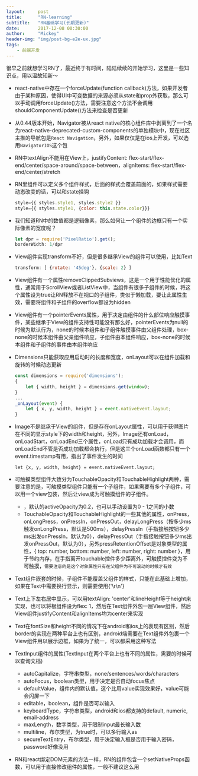 ```yaml
---
layout:     post
title:      "RN-learning"
subtitle:   "RN基础学习(长期更新)"
date:       2017-12-08 00:30:00
author:     "Mickey"
header-img: "img/post-bg-e2e-ux.jpg"
tags:
    - 前端开发
---
```


很早之前就想学习RN了，最近终于有时间，陆陆续续的开始学习，这里是一些知识点，用以温故知新～

* react-native中存在一个forceUpdate(function callback)方法，如果开发者由于某种原因，使得UI中可变数据的来源必须从state和prop外获取，那么可以手动调用forceUpdate()方法，需要注意这个方法不会调用shouldComponentUpdate()方法来检查是否更新

* 从0.44版本开始，Navigator被从react native的核心组件库中剥离到了一个名为react-native-deprecated-custom-components的单独模块中，现在社区主推的导航包是`React Navigation`，另外，如果仅仅是在ios上开发，可以选用`NavigatorIOS`这个包

* RN中textAlign不能用在View上，justifyContent: flex-start/flex-end/center/space-around/space-between，alignItems: flex-start/flex-end/center/stretch

* RN里组件可以定义多个组件样式，后面的样式会覆盖前面的，如果样式需要动态改变的话，可以和state挂钩

	```js
	style={{ styles.style1, styles.style2 }}
	style={{ styles.style1, {color: this.state.color}}}
	```

* 我们知道RN中的数值都是逻辑像素，那么如何让一个组件的边框只有一个实际像素的宽度呢？

	```js
	let dpr = require('PixelRatio').get();
	borderWidth: 1/dpr
	```

* View组件实现transform不好，但是很多继承View的组件可以使用，比如Text

	```js
	transform: [ {rotate: '45deg'}, {scale: 2} ]
	```
	
* View组件有一个属性removeClippedSubviews，这是一个用于性能优化的属性，通常用于ScrollView或者ListView中，当组件有很多子组件的时候，将这个属性设为true让RN释放不在视口的子组件，类似于懒加载，要让此属性生效，需要将组件和子组件的overflow都设为hidden

* View组件有一个pointerEvents属性，用于决定由组件的什么部位响应触摸事件，某些继承于View的组件支持性可能没有那么好，pointerEvents为null的时候为默认行为，none的时候本组件和子组件触摸事件由父组件处理，box-none的时候本组件由父亲组件响应，子组件由本组件响应，box-none的时候本组件和子组件的事件由本组件响应

* Dimensions只能获取应用启动时的长度和宽度，onLayout可以在组件加载和旋转的时候动态更新

	```js
	const dimensions = require('dimensions');
	{
		let { width, height } = dimensions.get(window); 
	}
	...
	_onLayout(event) {
		let { x, y, width, height } = event.nativeEvent.layout;
	}
	```

* Image不是继承于View的组件，但是存在onLayout属性，可以用于获得图片在不同的显示style下的width和height，另外，Image还有onLoad，onLoadStart，onLoadEnd三个属性，onLoad只有成功加载才会调用，而onLoadEnd不管是否成功加载都会执行，但是这三个onLoad函数都只有一个event.timestamp有用，指出了事件发生的时间
	
	```
	let {x, y, width, height} = event.nativeEvent.layout;
	```

* 可触摸类型组件大致分为TouchableOpacity和TouchableHighlight两种，需要注意的是，可触摸类型组件只能有一个子组件，如果需要有多个子组件，可以用一个view包装，然后让view成为可触摸组件的子组件。
	* <TouchableOpacity activeOpacity={}>，默认的activeOpacity为0.2，也可以手动设置为0 - 1之间的小数
	* TouchableOpacity和TouchableHighlight的一些其他的属性，onPress，onLongPress，onPressIn，onPressOut，delayLongPress（按多少ms触发onLongPress，默认是500ms），delayPressIn（手指接触按钮多少ms出发onPressIn，默认为0），delayPressOut（手指接触按钮多少ms出发onPressOut，默认为0），另外pressRetentionOffset是对象类型的属性，{ top: number, bottom: number, left: number, right: number }，用于节约内存，在手指离开touchable控件多少距离外，可触摸控件变为不可触摸，`需要注意的是这个对象属性只有在父组件为不可滚动的时候才有效`

* Text组件嵌套的时候，子组件不能覆盖父组件的样式，只能在此基础上增加，如果在Text中需要换行显示，则需要使用{'\r\n'}

* Text上下左右居中显示，可以用textAlign: 'center'和lineHeight等于height来实现，也可以将根组件设为flex: 1，然后在Text组件外包一层View组件，然后View组件justifyContent和alignItems均为center来实现

* Text在fontSize和height不同的情况下在android和ios上的表现有区别，然后border的实现在两种平台上也有区别，android端需要在Text组件外包裹一个View组件用以展示边框，如果为了统一，可以都采用这种写法

* TextInput组件的属性(TextInput在两个平台上也有不同的属性，需要的时候可以查询文档)
	* autoCapitalize，字符串类型，none/sentences/words/characters
	* autoFocus，boolean类型，用于决定是否自动focus焦点
	* defaultValue，组件内的默认值，这个比用value实现效果好，value可能会闪屏一下
	* editable，boolean，组件是否可以输入
	* keyboardType，字符串类型，android和ios都支持的default, numeric, email-address
	* maxLength，数字类型，用于限制input最长输入数
	* multiline，布尔类型，为true时，可以多行输入as
	* secureTextEntry，布尔类型，用于决定输入框是否用于输入密码，password好像没用

* RN和react绑定DOM元素的方法一样，RN的组件包含一个setNativeProps函数，可以用于直接修改组件的属性，一般不建议这么用
